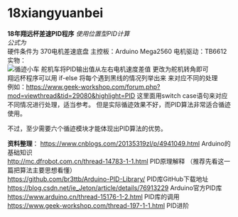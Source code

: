# 18xiangyuanbei
**18年翔远杯差速PID程序**
*使用位置型PID计算*  
  *公式为*  
硬件条件为 370电机差速底盘 主控板：Arduino Mega2560 电机驱动：TB6612   
实物：  
![循迹小车](‪C:\Users\Administrator\Desktop\QQ图片20191118105735.jpg)
舵机车将PID输出值从左右电机速度差值  更改为舵机转角即可    
翔远杯程序可以用 if-else 将每个遇到黑线的情况列举出来 来对应不同的处理    
例如：https://www.geek-workshop.com/forum.php?mod=viewthread&tid=29080&highlight=PID 这里面用switch case语句来对应不同情况进行处理，适当参考。
但是实际循迹效果不好，而PID算法非常适合循迹使用。   

不过，至少需要六个循迹模块才能体现出PID算法的优势。

**资料整理**：
<https://www.cnblogs.com/20135319zl/p/4941049.html> Arduino的基础知识    
<http://mc.dfrobot.com.cn/thread-14783-1-1.html> PID原理解释 （推荐先看这一篇把算法主要思想看懂）   
<https://github.com/br3ttb/Arduino-PID-Library/> PID库GitHub下载地址   
<https://blog.csdn.net/ie_Jeton/article/details/76913229> Arduino官方PID库   
<https://www.arduino.cn/thread-15176-1-2.html> PID库的调用    
<https://www.geek-workshop.com/thread-197-1-1.html> PID进阶   
